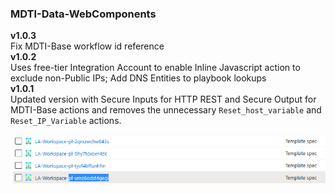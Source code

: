 ### MDTI-Data-WebComponents
**v1.0.3**  
Fix MDTI-Base workflow id reference  
**v1.0.2**  
Uses free-tier Integration Account to enable Inline Javascript action to exclude non-Public IPs; Add DNS Entities to playbook lookups  
**v1.0.1**  
Updated version with Secure Inputs for HTTP REST and Secure Output for MDTI-Base actions and removes the unnecessary `Reset_host_variable` and `Reset_IP_Variable` actions.  

![MDTI-Data-WebComponents Template spec](https://raw.githubusercontent.com/mr-mongo/MDTI/main/Content-Hub/.images/mdti_webcomponents_template_spec.png "MDTI-Data-WebComponents Template spec")